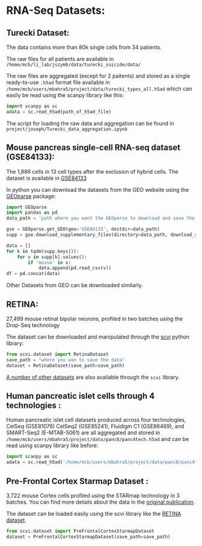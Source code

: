 # RNA-Seq Datasets:

## Turecki Dataset:
The data contains more than 80k single cells from 34 patients.

The raw files for all patients are available in
`/home/mcb/li_lab/jszymb/data/turecki_suicide/data/`

The raw files are aggregated (except for 2 paitents) and stored as a single ready-to-use `.h5ad` format file available in `/home/mcb/users/mbahra5/project/data/turecki_types_all.h5ad` which can easily be read using the scanpy library like this:

```python
import scanpy as sc
adata = sc.read_h5ad(path_of_h5ad_file)
```
The script for loading the raw data and aggregation can be found in `project/joseph/Turecki_data_aggregation.ipynb`



## Mouse pancreas single-cell RNA-seq dataset (GSE84133):
The 1,886 cells in 13 cell types after the exclusion of hybrid cells. The dataset is available in [GSE84133](https://www.ncbi.nlm.nih.gov/geo/query/acc.cgi?acc=GSE84133)

In python you can download the datasets from the GEO website using the [GEOparse](https://pypi.org/project/GEOparse/) package:

```python
import GEOparse
import pandas as pd
data_path = 'path where you want the GEOparse to download and save the data to'

gse = GEOparse.get_GEO(geo='GSE84133', destdir=data_path)
supp = gse.download_supplementary_files(directory=data_path, download_sra=False)

data = []
for k in tqdm(supp.keys()):
    for v in supp[k].values():
        if 'mouse' in v:
            data.append(pd.read_csv(v))
df = pd.concat(data)
```

Other Datasets from GEO can be downloaded similarly.

## RETINA:
27,499 mouse retinal bipolar neurons, profiled in two batches using the Drop-Seq technology

The dataset can be downloaded and manipulated through the [scvi](https://github.com/YosefLab/scVI) python library:
```python
from scvi.dataset import RetinaDataset
save_path = "where you wan to save the data"
dataset = RetinaDataset(save_path=save_path)
```

[A number of other datasets](https://nbviewer.jupyter.org/github/YosefLab/scVI/blob/master/tests/notebooks/data_loading.ipynb) are also available through the `scvi` library. 

## Human pancreatic islet cells through 4 technologies :
Human pancreatic islet cell datasets produced across four technologies, CelSeq (GSE81076) CelSeq2 (GSE85241), Fluidigm C1 (GSE86469), and SMART-Seq2 (E-MTAB-5061) are all aggregated and stored in `/home/mcb/users/mbahra5/project/data/panc8/panc4tech.h5ad` and can be read using scanpy library like before:
```python
import scanpy as sc
adata = sc.read_h5ad('/home/mcb/users/mbahra5/project/data/panc8/panc4tech.h5ad')
```
## Pre-Frontal Cortex Starmap Dataset :
3,722 mouse Cortex cells profiled using the STARmap technology in 3 batches. You can find more details about the data in the [original publication](https://www.ncbi.nlm.nih.gov/pubmed/29930089).
 
The dataset can be loaded easily using the scvi library like the [RETINA dataset](#RETINA).
```python
from scvi.dataset import PreFrontalCortexStarmapDataset
dataset = PreFrontalCortexStarmapDataset(save_path=save_path)
```
